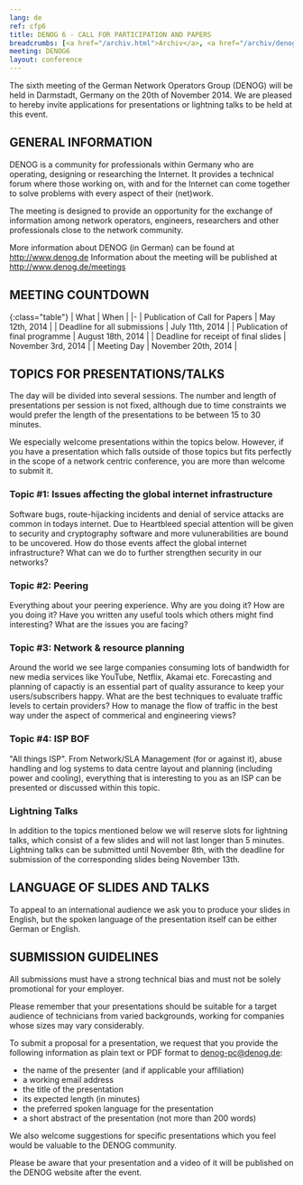 ```yaml
---
lang: de 
ref: cfp6
title: DENOG 6 - CALL FOR PARTICIPATION AND PAPERS
breadcrumbs: [<a href="/archiv.html">Archiv</a>, <a href="/archiv/denog6">DENOG6</a>]
meeting: DENOG6
layout: conference
---
```

The sixth meeting of the German Network Operators Group (DENOG) will be held in Darmstadt, Germany on the 20th of November 2014. We are pleased to hereby invite applications for presentations or lightning talks to be held at this event.

## GENERAL INFORMATION

DENOG is a community for professionals within Germany who are operating, designing or researching the Internet. It provides a technical forum where those working on, with and for the Internet can come together to solve problems with every aspect of their (net)work.

The meeting is designed to provide an opportunity for the exchange of information among network operators, engineers, researchers and other professionals close to the network community.

More information about DENOG (in German) can be found at <http://www.denog.de>
Information about the meeting will be published at <http://www.denog.de/meetings>

## MEETING COUNTDOWN

{:class="table"}
| What | When |
|-
| Publication of Call for Papers | May 12th, 2014 |
| Deadline for all submissions | July 11th, 2014 |
| Publication of final programme | August 18th, 2014 |
| Deadline for receipt of final slides | November 3rd, 2014 |
| Meeting Day | November 20th, 2014 |

## TOPICS FOR PRESENTATIONS/TALKS

The day will be divided into several sessions. The number and length of presentations per session is not fixed, although due to time constraints we would prefer the length of the presentations to be between 15 to 30 minutes.

We especially welcome presentations within the topics below. However, if you have a presentation which falls outside of those topics but fits perfectly in the scope of a network centric conference, you are more than welcome to submit it.

### Topic #1: Issues affecting the global internet infrastructure

Software bugs, route-hijacking incidents and denial of service attacks are common in todays internet. Due to Heartbleed special attention will be given to security and cryptography software and more vulunerabilities are bound to be uncovered. How do those events affect the global internet infrastructure? What can we do to further strengthen security in our networks?

### Topic #2: Peering

Everything about your peering experience. Why are you doing it? How are you doing it? Have you written any useful tools which others might find interesting? What are the issues you are facing?

### Topic #3: Network & resource planning

Around the world we see large companies consuming lots of bandwidth for new media services like YouTube, Netflix, Akamai etc. Forecasting and planning of capactiy is an essential part of quality assurance to keep your users/subscribers happy. What are the best techniques to evaluate traffic levels to certain providers? How to manage the flow of traffic in the best way under the aspect of commerical and engineering views?

### Topic #4: ISP BOF

"All things ISP". From Network/SLA Management (for or against it), abuse handling and log systems to data centre layout and planning (including power and cooling), everything that is interesting to you as an ISP can be presented or discussed within this topic.

### Lightning Talks

In addition to the topics mentioned below we will reserve slots for lightning talks, which consist of a few slides and will not last longer than 5 minutes. Lightning talks can be submitted until November 8th, with the deadline for submission of the corresponding slides being November 13th.

## LANGUAGE OF SLIDES AND TALKS

To appeal to an international audience we ask you to produce your slides in English, but the spoken language of the presentation itself can be either German or English.

## SUBMISSION GUIDELINES

All submissions must have a strong technical bias and must not be solely promotional for your employer.

Please remember that your presentations should be suitable for a target audience of technicians from varied backgrounds, working for companies whose sizes may vary considerably.

To submit a proposal for a presentation, we request that you provide the following information as plain text or PDF format to [denog-pc@denog.de](mailto:denog-pc@denog.de):

- the name of the presenter (and if applicable your affiliation)
- a working email address
- the title of the presentation
- its expected length (in minutes)
- the preferred spoken language for the presentation
- a short abstract of the presentation (not more than 200 words)

We also welcome suggestions for specific presentations which you feel would be valuable to the DENOG community.

Please be aware that your presentation and a video of it will be published on the DENOG website after the event.
